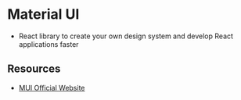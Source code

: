 # Material UI

- React library to create your own design system and develop React applications faster

## Resources

- [MUI Official Website](https://mui.com/)